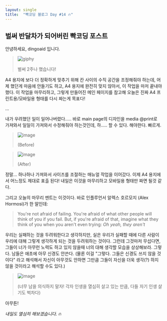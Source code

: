 ```yaml
---
layout: single
title:  "빡코딩 블로그 Day #14 🔥"
---
```


## 벌써 반달차가 되어버린 빡코딩 포스트

안녕하세요, dingoaid 입니다.

> ![giphy](https://github.com/dingoaid/dingoaid_blog/assets/107102476/9216fb9b-2e03-4556-ae70-6141654754a0)
>
> 벌써 2주나 했습니다!

A4 용지에 보다 더 정확하게 맞추기 위해 칸 사이의 수직 공간을 조정해줘야 하는데, 어제 했던게 마음에 안들기도 하고, A4 용지에 완전히 맞지 않아서, 이 작업을 마저 끝내야 했다.
이 작업을 마무리하고, 그렇게 만들어진 메인 페이지를 참고해 오늘은 진짜 A4 프린트용/모바일용 형태를 다시 짜는게 목표다!

...

내가 우려했던 일이 일어나버렸다..... 바로 main page의 디자인을 media @print로 가져와서 일일이 가져와서 수정해줘야 하는것인데, 하..... 할 수 있다. 해야한다. 빠르게.

>![image](https://github.com/dingoaid/dingoaid_blog/assets/107102476/98e8854b-4f3d-4423-b863-3a526cd07360)
>
>(Before)

>![image](https://github.com/dingoaid/dingoaid_blog/assets/107102476/9812b819-41dc-4f30-8eb4-8449bb498c8f)
>
>(After)

정말... 하나하나 가져와서 사이즈를 조절하는 매뉴얼 작업을 이어갔다. 이제 A4 용지에서 어느정도 제대로 표출 된다! 내일은 이것을 마무리하고 모바일용 형태만 짜면 될것 같다. 

그리고 오늘의 마무리 멘트는 이것이다. 바로 인플루언서 알렉스 호르모지 (Alex Hormosi)가 한 말인데:

> You're not afraid of failing. You're afraid of what other people will think of you if you fail. But, if you're afraid of that, imagine what they think of you when you aren't even trying: *Oh yeah, they aren't*

우리는 실패하는 것을 두려워한다고 생각하지만, 실은 우리가 실패할 때에 다른 사람이 우리에 대해 그렇게 생각하게 되는 것을 두려워하는 것이다. 그런데 그것마저 무섭다면, 그들이 너가 아무런 노력도 하고 있지 않을때 너의 대해 생각할 모습을 상상해보라. 그렇다. 남들은 애초에 아무 신경도 안쓴다.
(물론 이걸 "그렇다. 그들은 신경도 쓰지 않을 것이다" 라고 해석해서 자신이 아무것도 안하면 그만큼 그들이 자신을 더욱 생각(?) 하지 않을 것이라고 해석할 수도 있다.)

>![image](https://github.com/dingoaid/dingoaid_blog/assets/107102476/96a44b37-3f7a-42c9-8d5c-0c6d76c47168)
>
>(너무 남을 의식하지 말자! 각자 인생을 열심히 살고 있는 만큼, 다들 자기 인생 살기도 벅차다)

아무튼!

*내일도 열심히 해보겠습니다.* 🔥
